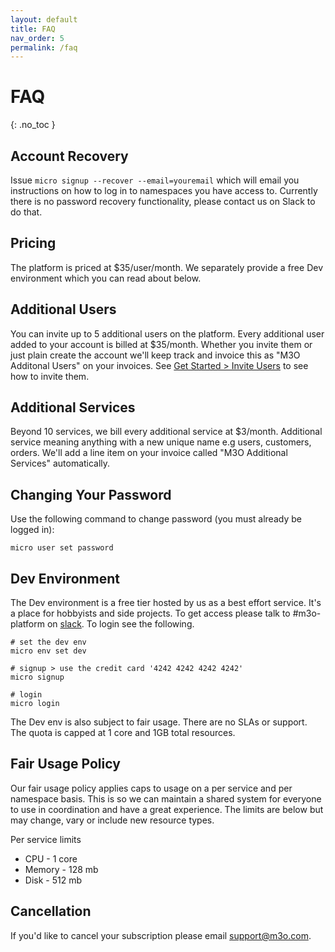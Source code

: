 ```yaml
---
layout: default
title: FAQ
nav_order: 5
permalink: /faq
---
```


# FAQ
{: .no_toc }

## Account Recovery

Issue `micro signup --recover --email=youremail` which will email you instructions on how to log in to namespaces you have access to.
Currently there is no password recovery functionality, please contact us on Slack to do that.

## Pricing

The platform is priced at $35/user/month. We separately provide a free Dev environment which you can read about below.

## Additional Users

You can invite up to 5 additional users on the platform. Every additional user added to your account is billed at $35/month. 
Whether you invite them or just plain create the account we'll keep track and invoice this as "M3O Additonal Users" on your invoices. See 
[Get Started > Invite Users](/getting-started/invite-users) to see how to invite them.

## Additional Services

Beyond 10 services, we bill every additional service at $3/month. Additional service meaning anything with a new unique name
e.g users, customers, orders. We'll add a line item on your invoice called "M3O Additional Services" automatically.

## Changing Your Password

Use the following command to change password (you must already be logged in):

```
micro user set password
```

## Dev Environment

The Dev environment is a free tier hosted by us as a best effort service. It's a place for hobbyists and side projects. To get 
access please talk to #m3o-platform on [slack](https://slack.m3o.com). To login see the following.

```
# set the dev env
micro env set dev

# signup > use the credit card '4242 4242 4242 4242'
micro signup

# login
micro login 
```

The Dev env is also subject to fair usage. There are no SLAs or support. The quota is capped at 1 core and 1GB total resources.

## Fair Usage Policy

Our fair usage policy applies caps to usage on a per service and per namespace basis. This is so we can maintain a shared system 
for everyone to use in coordination and have a great experience. The limits are below but may change, vary or include new resource types.

Per service limits

- CPU - 1 core
- Memory - 128 mb
- Disk - 512 mb

## Cancellation

If you'd like to cancel your subscription please email [support@m3o.com](mailto:support@m3o.com).

